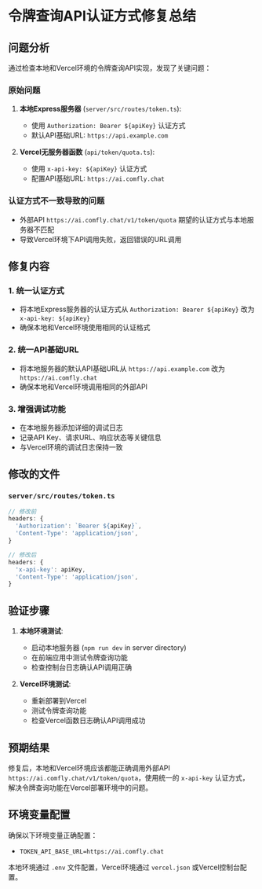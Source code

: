 # 令牌查询API认证方式修复总结

## 问题分析

通过检查本地和Vercel环境的令牌查询API实现，发现了关键问题：

### 原始问题
1. **本地Express服务器** (`server/src/routes/token.ts`):
   - 使用 `Authorization: Bearer ${apiKey}` 认证方式
   - 默认API基础URL: `https://api.example.com`

2. **Vercel无服务器函数** (`api/token/quota.ts`):
   - 使用 `x-api-key: ${apiKey}` 认证方式
   - 配置API基础URL: `https://ai.comfly.chat`

### 认证方式不一致导致的问题
- 外部API `https://ai.comfly.chat/v1/token/quota` 期望的认证方式与本地服务器不匹配
- 导致Vercel环境下API调用失败，返回错误的URL调用

## 修复内容

### 1. 统一认证方式
- 将本地Express服务器的认证方式从 `Authorization: Bearer ${apiKey}` 改为 `x-api-key: ${apiKey}`
- 确保本地和Vercel环境使用相同的认证格式

### 2. 统一API基础URL
- 将本地服务器的默认API基础URL从 `https://api.example.com` 改为 `https://ai.comfly.chat`
- 确保本地和Vercel环境调用相同的外部API

### 3. 增强调试功能
- 在本地服务器添加详细的调试日志
- 记录API Key、请求URL、响应状态等关键信息
- 与Vercel环境的调试日志保持一致

## 修改的文件

### `server/src/routes/token.ts`
```typescript
// 修改前
headers: {
  'Authorization': `Bearer ${apiKey}`,
  'Content-Type': 'application/json',
}

// 修改后
headers: {
  'x-api-key': apiKey,
  'Content-Type': 'application/json',
}
```

## 验证步骤

1. **本地环境测试**:
   - 启动本地服务器 (`npm run dev` in server directory)
   - 在前端应用中测试令牌查询功能
   - 检查控制台日志确认API调用正确

2. **Vercel环境测试**:
   - 重新部署到Vercel
   - 测试令牌查询功能
   - 检查Vercel函数日志确认API调用成功

## 预期结果

修复后，本地和Vercel环境应该都能正确调用外部API `https://ai.comfly.chat/v1/token/quota`，使用统一的 `x-api-key` 认证方式，解决令牌查询功能在Vercel部署环境中的问题。

## 环境变量配置

确保以下环境变量正确配置：
- `TOKEN_API_BASE_URL=https://ai.comfly.chat`

本地环境通过 `.env` 文件配置，Vercel环境通过 `vercel.json` 或Vercel控制台配置。